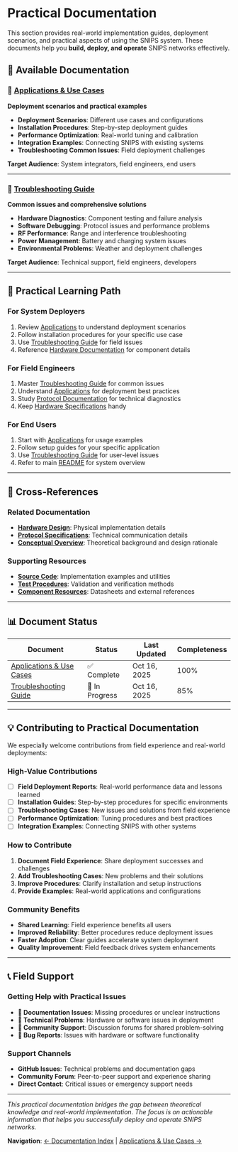 # Practical Documentation

This section provides real-world implementation guides, deployment scenarios, and practical aspects of using the SNIPS system. These documents help you **build, deploy, and operate** SNIPS networks effectively.

## 📁 Available Documentation

### 🚀 [Applications & Use Cases](application.md)

**Deployment scenarios and practical examples**

- **Deployment Scenarios**: Different use cases and configurations
- **Installation Procedures**: Step-by-step deployment guides
- **Performance Optimization**: Real-world tuning and calibration
- **Integration Examples**: Connecting SNIPS with existing systems
- **Troubleshooting Common Issues**: Field deployment challenges

**Target Audience**: System integrators, field engineers, end users

---

### 🔧 [Troubleshooting Guide](troubleshooting.md)

**Common issues and comprehensive solutions**

- **Hardware Diagnostics**: Component testing and failure analysis
- **Software Debugging**: Protocol issues and performance problems
- **RF Performance**: Range and interference troubleshooting
- **Power Management**: Battery and charging system issues
- **Environmental Problems**: Weather and deployment challenges

**Target Audience**: Technical support, field engineers, developers

---

## 🎯 Practical Learning Path

### **For System Deployers**

1. Review [Applications](application.md) to understand deployment scenarios
2. Follow installation procedures for your specific use case
3. Use [Troubleshooting Guide](troubleshooting.md) for field issues
4. Reference [Hardware Documentation](../circuit-diagrams/) for component details

### **For Field Engineers**

1. Master [Troubleshooting Guide](troubleshooting.md) for common issues
2. Understand [Applications](application.md) for deployment best practices
3. Study [Protocol Documentation](../protocol/) for technical diagnostics
4. Keep [Hardware Specifications](../circuit-diagrams/node-configurations.md) handy

### **For End Users**

1. Start with [Applications](application.md) for usage examples
2. Follow setup guides for your specific application
3. Use [Troubleshooting Guide](troubleshooting.md) for user-level issues
4. Refer to main [README](../../README.md) for system overview

---

## 🔗 Cross-References

### **Related Documentation**

- **[Hardware Design](../circuit-diagrams/)**: Physical implementation details
- **[Protocol Specifications](../protocol/)**: Technical communication details
- **[Conceptual Overview](../conceptual/)**: Theoretical background and design rationale

### **Supporting Resources**

- **[Source Code](../../src/)**: Implementation examples and utilities
- **[Test Procedures](../../test/)**: Validation and verification methods
- **[Component Resources](../../resources/)**: Datasheets and external references

---

## 📊 Document Status

| Document                                    | Status         | Last Updated | Completeness |
| ------------------------------------------- | -------------- | ------------ | ------------ |
| [Applications & Use Cases](application.md)  | ✅ Complete    | Oct 16, 2025 | 100%         |
| [Troubleshooting Guide](troubleshooting.md) | 🚧 In Progress | Oct 16, 2025 | 85%          |

---

## 💡 Contributing to Practical Documentation

We especially welcome contributions from field experience and real-world deployments:

### **High-Value Contributions**

- [ ] **Field Deployment Reports**: Real-world performance data and lessons learned
- [ ] **Installation Guides**: Step-by-step procedures for specific environments
- [ ] **Troubleshooting Cases**: New issues and solutions from field experience
- [ ] **Performance Optimization**: Tuning procedures and best practices
- [ ] **Integration Examples**: Connecting SNIPS with other systems

### **How to Contribute**

1. **Document Field Experience**: Share deployment successes and challenges
2. **Add Troubleshooting Cases**: New problems and their solutions
3. **Improve Procedures**: Clarify installation and setup instructions
4. **Provide Examples**: Real-world applications and configurations

### **Community Benefits**

- **Shared Learning**: Field experience benefits all users
- **Improved Reliability**: Better procedures reduce deployment issues
- **Faster Adoption**: Clear guides accelerate system deployment
- **Quality Improvement**: Field feedback drives system enhancements

---

## 📞 Field Support

### **Getting Help with Practical Issues**

- **📖 Documentation Issues**: Missing procedures or unclear instructions
- **🔧 Technical Problems**: Hardware or software issues in deployment
- **💬 Community Support**: Discussion forums for shared problem-solving
- **🐛 Bug Reports**: Issues with hardware or software functionality

### **Support Channels**

- **GitHub Issues**: Technical problems and documentation gaps
- **Community Forum**: Peer-to-peer support and experience sharing
- **Direct Contact**: Critical issues or emergency support needs

---

_This practical documentation bridges the gap between theoretical knowledge and real-world implementation. The focus is on actionable information that helps you successfully deploy and operate SNIPS networks._

**Navigation**: [← Documentation Index](../README.md) | [Applications & Use Cases →](application.md)

